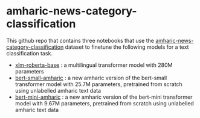 # amharic-news-category-classification
This github repo that contains three notebooks that use the [amharic-news-category-classification](https://huggingface.co/datasets/rasyosef/amharic-news-category-classification) dataset to finetune the following models for a text classification task.

* [xlm-roberta-base](https://huggingface.co/FacebookAI/xlm-roberta-base) : a multilingual transformer model with 280M parameters
* [bert-small-amharic](https://huggingface.co/rasyosef/bert-small-amharic) : a new amharic version of the bert-small transformer model with 25.7M parameters, pretrained from scratch using unlabelled amharic text data
* [bert-mini-amharic](https://huggingface.co/rasyosef/bert-mini-amharic) : a new amharic version of the bert-mini transformer model with 9.67M parameters, pretrained from scratch using unlabelled amharic text data